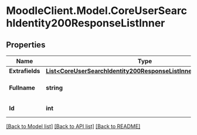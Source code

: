 # MoodleClient.Model.CoreUserSearchIdentity200ResponseListInner

## Properties

Name | Type | Description | Notes
------------ | ------------- | ------------- | -------------
**Extrafields** | [**List&lt;CoreUserSearchIdentity200ResponseListInnerExtrafieldsInner&gt;**](CoreUserSearchIdentity200ResponseListInnerExtrafieldsInner.md) |  | [optional] 
**Fullname** | **string** | The fullname of the user | [optional] 
**Id** | **int** | ID of the user | [optional] 

[[Back to Model list]](../README.md#documentation-for-models) [[Back to API list]](../README.md#documentation-for-api-endpoints) [[Back to README]](../README.md)

